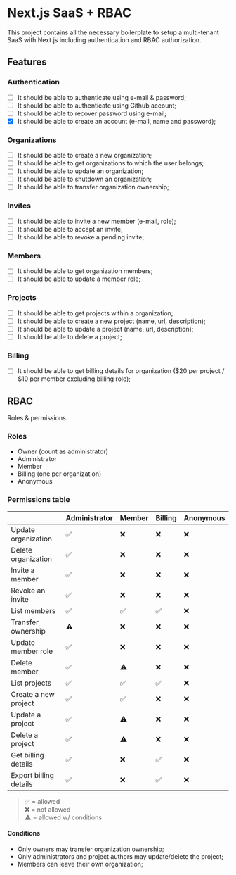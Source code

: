 # Next.js SaaS + RBAC

This project contains all the necessary boilerplate to setup a multi-tenant SaaS with Next.js including authentication and RBAC authorization.

## Features

### Authentication

- [ ]  It should be able to authenticate using e-mail & password;
- [ ]  It should be able to authenticate using Github account;
- [ ]  It should be able to recover password using e-mail;
- [x]  It should be able to create an account (e-mail, name and password);

### Organizations

- [ ]  It should be able to create a new organization;
- [ ]  It should be able to get organizations to which the user belongs;
- [ ]  It should be able to update an organization;
- [ ]  It should be able to shutdown an organization;
- [ ]  It should be able to transfer organization ownership;

### Invites

- [ ]  It should be able to invite a new member (e-mail, role);
- [ ]  It should be able to accept an invite;
- [ ]  It should be able to revoke a pending invite;

### Members

- [ ]  It should be able to get organization members;
- [ ]  It should be able to update a member role;

### Projects

- [ ]  It should be able to get projects within a organization;
- [ ]  It should be able to create a new project (name, url, description);
- [ ]  It should be able to update a project (name, url, description);
- [ ]  It should be able to delete a project;

### Billing

- [ ]  It should be able to get billing details for organization ($20 per project / $10 per member excluding billing role);

## RBAC

Roles & permissions.

### Roles

- Owner (count as administrator)
- Administrator
- Member
- Billing (one per organization)
- Anonymous

### Permissions table

|                          | Administrator | Member | Billing | Anonymous |
| ------------------------ | ------------- | ------ | ------- | --------- |
| Update organization      | ✅            | ❌     | ❌      | ❌        |
| Delete organization      | ✅            | ❌     | ❌      | ❌        |
| Invite a member          | ✅            | ❌     | ❌      | ❌        |
| Revoke an invite         | ✅            | ❌     | ❌      | ❌        |
| List members             | ✅            | ✅     | ✅      | ❌        |
| Transfer ownership       | ⚠️            | ❌     | ❌      | ❌        |
| Update member role       | ✅            | ❌     | ❌      | ❌        |
| Delete member            | ✅            | ⚠️     | ❌      | ❌        |
| List projects            | ✅            | ✅     | ✅      | ❌        |
| Create a new project     | ✅            | ✅     | ❌      | ❌        |
| Update a project         | ✅            | ⚠️     | ❌      | ❌        |
| Delete a project         | ✅            | ⚠️     | ❌      | ❌        |
| Get billing details      | ✅            | ❌     | ✅      | ❌        |
| Export billing details   | ✅            | ❌     | ✅      | ❌        |

> ✅ = allowed  
> ❌ = not allowed  
> ⚠️ = allowed w/ conditions

#### Conditions

- Only owners may transfer organization ownership;
- Only administrators and project authors may update/delete the project;
- Members can leave their own organization;